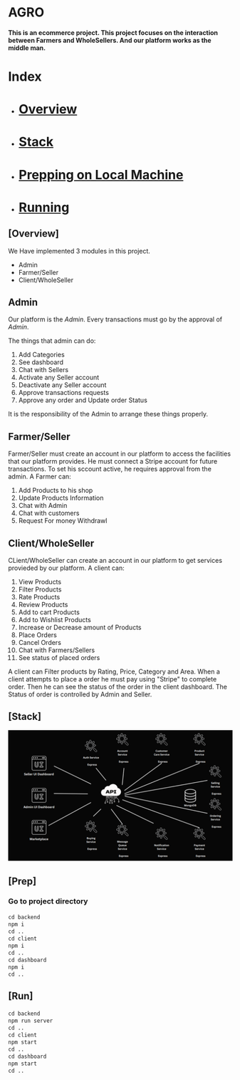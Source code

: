 # AGRO 
#### This is an ecommerce project. This project focuses on the interaction between Farmers and WholeSellers. And our platform works as the middle man.


# Index

- # [Overview](#overview)
- # [Stack](#stack)
- # [Prepping on Local Machine](#prep)
- # [Running](#run)


## [Overview]

We Have implemented 3 modules in this project.  
- Admin
- Farmer/Seller
- Client/WholeSeller 



## Admin
Our platform is the *Admin*. Every transactions must go by the approval of *Admin*. 

The things that admin can do: 
1. Add Categories
2. See dashboard
3. Chat with Sellers
4. Activate any Seller account
5. Deactivate any Seller account
6. Approve transactions requests
7. Approve any order and Update order Status

It is the responsibility of the Admin to arrange these things properly. 

## Farmer/Seller
Farmer/Seller must create an account in our platform to access the facilities that our platform provides. He must connect a Stripe account for future transactions. To set his sccount active, he requires approval from the admin. A Farmer can:

1. Add Products to his shop
2. Update Products Information
3. Chat with Admin
4. Chat with customers
5. Request For money Withdrawl





## Client/WholeSeller
CLient/WholeSeller can create an account in our platform to get services provieded by our platform. A client can:
1. View Products
2. Filter Products
3. Rate Products
4. Review Products
5. Add to cart Products
6. Add to Wishlist Products
7. Increase or Decrease amount of Products
8. Place Orders
9. Cancel Orders
10. Chat with Farmers/Sellers
11. See status of placed orders

A client can Filter products by Rating, Price, Category and Area. When a client attempts to place a order he must pay using "Stripe" to complete order. Then he can see the status of the order in the client dashboard. The Status of order is controlled by Admin and Seller. 

## [Stack]

![Alt Text](https://github.com/jaid-monwr/BUET-CSE408-Agro/blob/main/pictures/1-modified.PNG)


## [Prep]

### Go to project directory

```
cd backend
npm i
cd ..
cd client
npm i
cd ..
cd dashboard
npm i
cd ..
```

## [Run]

```
cd backend
npm run server
cd ..
cd client
npm start
cd ..
cd dashboard
npm start
cd ..
```


